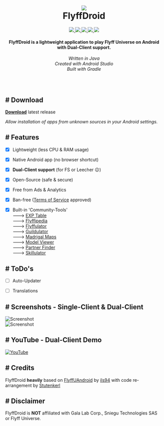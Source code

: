 <h1 align="center">
  <br>
  <a href="https://github.com/d3rt0xx/FlyffDroid">
  <img src="https://imguploader.de/images/2022/06/26/ic_launcher5acc11c4a97b1049.png">
  </a>
  <br>
  FlyffDroid
  <br>
</h1>

<p align="center">
  <a href="https://github.com/d3rt0xx/FlyffDroid/releases/latest">
  <img src="https://img.shields.io/github/release/d3rt0xx/FlyffDroid.svg?label=Version&style=flat-square">
  </a>
  <a href="https://github.com/d3rt0xx/FlyffDroid/releases">
  <img src="https://img.shields.io/github/downloads/d3rt0xx/FlyffDroid/total.svg?label=Downloads&style=flat-square">
  </a>
  <a href="https://github.com/d3rt0xx/FlyffDroid/blob/main/LICENSE.md">
  <img src="https://img.shields.io/github/license/d3rt0xx/FlyffDroid.svg?label=License&style=flat-square">
  </a>
  <a href="https://github.com/d3rt0xx/FlyffDroid/commits/main">
  <img src="https://img.shields.io/github/last-commit/d3rt0xx/FlyffDroid.svg?label=Updated&style=flat-square&logo=github&logoColor=white">
  </a>
  <a href="https://github.com/d3rt0xx/FlyffDroid/issues">
  <img src="https://img.shields.io/github/issues-raw/d3rt0xx/FlyffDroid.svg?label=Issues&style=flat-square&logo=github&logoColor=white">
  </a>
</p>

<h4 align="center">
  FlyffDroid is a lightweight application to play Flyff Universe on Android with Dual-Client support.
</h4>

<p align="center">
  <i>Written in Java</i>
  <br>
  <i>Created with Android Studio</i>
  <br>
  <i>Built with Gradle</i>
</p>

<br>
<br>

## # Download

[**Download**](https://github.com/d3rt0xx/FlyffDroid/releases/download/1.1.3/FlyffDroid_1.1.3.apk) latest release  

*Allow installation of apps from unknown sources in your Android settings.*


## # Features

- [x] Lightweight (less CPU & RAM usage)
- [X] Native Android app (no browser shortcut)
- [x] **Dual-Client support** (for FS or Leecher :wink:)
- [x] Open-Source (safe & secure)
- [x] Free from Ads & Analytics
- [x] Ban-free ([Terms of Service](https://galalab.helpshift.com/a/flyff-universe/?s=tos-privacy-policy&f=terms-of-service&l=en&p=all) approved)
- [x] Built-in 'Community-Tools'  
---> [EXP Table](https://flyff.me)  
---> [Flyffipedia](https://flyffipedia.com)  
---> [Flyffulator](https://flyffulator.com)  
---> [Guildulator](https://guildulator.vercel.app)  
---> [Madrigal Maps](https://www.madrigalmaps.com)  
---> [Model Viewer](https://flyffmodelviewer.com)  
---> [Partner Finder](https://flyffuinfo.com/partner-finder)  
---> [Skillulator](https://skillulator.com)  


## # ToDo's

- [ ] Auto-Updater
- [ ] Translations


## # Screenshots - Single-Client & Dual-Client

![Screenshot](https://imguploader.de/images/2022/08/19/toolbar.png)  
![Screenshot](https://imguploader.de/images/2022/08/23/switcher.png)


## # YouTube - Dual-Client Demo

[![YouTube](https://imguploader.de/images/2022/06/28/video.png)](https://www.youtube.com/watch?v=bY8VQP32aOA)


## # Credits

FlyffDroid **heavily** based on [FlyffUAndroid](https://github.com/ils94/FlyffUAndroid) by [ils94](https://github.com/ils94) with code re-arrangement by [Stutenkerl](https://github.com/Stutenkerl)


## # Disclaimer

FlyffDroid is **NOT** affiliated with Gala Lab Corp., Sniegu Technologies SAS or Flyff Universe.
